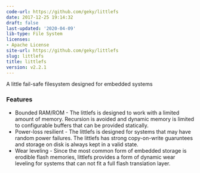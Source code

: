 ```yaml
---
code-url: https://github.com/geky/littlefs
date: 2017-12-25 19:14:32
draft: false
last-updated: '2020-04-09'
lib-type: File System
licenses:
- Apache License
site-url: https://github.com/geky/littlefs
slug: littlefs
title: littlefs
version: v2.2.1
---
```

A little fail-safe filesystem designed for embedded systems

<!--more-->

### Features
- Bounded RAM/ROM - The littlefs is designed to work with a limited amount of memory. Recursion is avoided and dynamic memory is limited to configurable buffers that can be provided statically.
- Power-loss resilient - The littlefs is designed for systems that may have random power failures. The littlefs has strong copy-on-write guaruntees and storage on disk is always kept in a valid state.
- Wear leveling - Since the most common form of embedded storage is erodible flash memories, littlefs provides a form of dynamic wear leveling for systems that can not fit a full flash translation layer.

